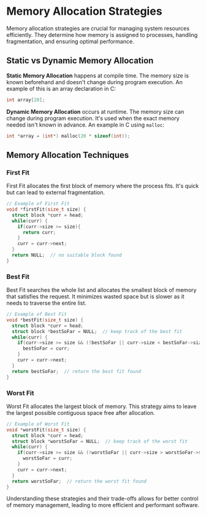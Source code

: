 # Memory Allocation Strategies

Memory allocation strategies are crucial for managing system resources efficiently. They determine how memory is assigned to processes, handling fragmentation, and ensuring optimal performance.

## Static vs Dynamic Memory Allocation

**Static Memory Allocation** happens at compile time. The memory size is known beforehand and doesn't change during program execution. An example of this is an array declaration in C:

```c
int array[20];
```

**Dynamic Memory Allocation** occurs at runtime. The memory size can change during program execution. It's used when the exact memory needed isn't known in advance. An example in C using `malloc`:

```c
int *array = (int*) malloc(20 * sizeof(int));
```

## Memory Allocation Techniques

### First Fit

First Fit allocates the first block of memory where the process fits. It's quick but can lead to external fragmentation.

```c
// Example of First Fit
void *firstFit(size_t size) {
  struct block *curr = head;
  while(curr) {
    if(curr->size >= size){
      return curr;
    }
    curr = curr->next;
  }
  return NULL;  // no suitable block found
}
```

### Best Fit

Best Fit searches the whole list and allocates the smallest block of memory that satisfies the request. It minimizes wasted space but is slower as it needs to traverse the entire list.

```c
// Example of Best Fit
void *bestFit(size_t size) {
  struct block *curr = head;
  struct block *bestSoFar = NULL;  // keep track of the best fit
  while(curr) {
    if(curr->size >= size && (!bestSoFar || curr->size < bestSoFar->size)){
      bestSoFar = curr;
    }
    curr = curr->next;
  }
  return bestSoFar;  // return the best fit found
}
```

### Worst Fit

Worst Fit allocates the largest block of memory. This strategy aims to leave the largest possible contiguous space free after allocation. 

```c
// Example of Worst Fit
void *worstFit(size_t size) {
  struct block *curr = head;
  struct block *worstSoFar = NULL;  // keep track of the worst fit
  while(curr) {
    if(curr->size >= size && (!worstSoFar || curr->size > worstSoFar->size)){
      worstSoFar = curr;
    }
    curr = curr->next;
  }
  return worstSoFar;  // return the worst fit found
}
```

Understanding these strategies and their trade-offs allows for better control of memory management, leading to more efficient and performant software.